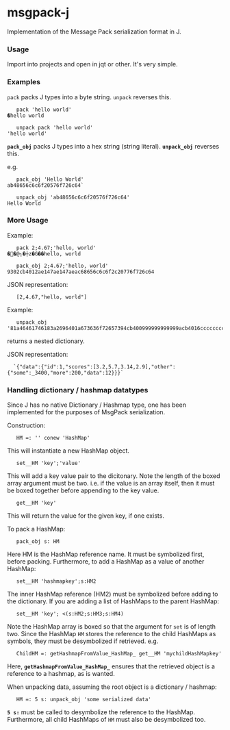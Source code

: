 # msgpack-j 
Implementation of the Message Pack serialization format in J.

### Usage
Import into projects and open in jqt or other. It's very simple. 
 
### Examples
`pack` packs J types into a byte string. `unpack` reverses this.

       pack 'hello world'
    �hello world

       unpack pack 'hello world'
    'hello world'

**`pack_obj`** packs J types into a hex string (string literal). **`unpack_obj`** reverses this.

e.g.

       pack_obj 'Hello World'
    ab48656c6c6f20576f726c64`

       unpack_obj 'ab48656c6c6f20576f726c64'
    Hello World

### More Usage
Example:

       pack 2;4.67;'hello, world'
    ��@┐�┼z�G��hello, world

       pack_obj 2;4.67;'hello, world'
    9302cb4012ae147ae147aeac68656c6c6f2c20776f726c64


JSON representation:

       [2,4.67,"hello, world"]


Example: 

       unpack_obj
    '81a46461746183a2696401a673636f72657394cb400999999999999acb4016cccccccccccdcb40091eb851eb851fcb4007333333333333a56f7468657283a4736f6d65d1f2b8a46d6f7265ccc8a4646174610c'


 returns a nested dictionary. 

JSON representation:

      `{"data":{"id":1,"scores":[3.2,5.7,3.14,2.9],"other":{"some":_3400,"more":200,"data":12}}}`

### Handling dictionary / hashmap datatypes

Since J has no native Dictionary / Hashmap type, one has been implemented for the purposes of MsgPack serialization.

Construction:

       HM =: '' conew 'HashMap'

This will instantiate a new HashMap object.

       set__HM 'key';'value'

This will add a key value pair to the dicitonary. Note the length of the boxed array argument must be two. i.e. if  the value is an array itself, then it must be boxed together before appending to the key value.

       get__HM 'key'

This will return the value for the given key, if one exists.

To pack a HashMap:

       pack_obj s: HM

Here HM is the HashMap reference name. It must be symbolized first, before packing. Furthermore, to add a HashMap as a value of another HashMap:

       set__HM 'hashmapkey';s:HM2

The inner HashMap reference (HM2) must be symbolized before adding to the dictionary. If you are adding a list of HashMaps to the parent HashMap:

       set__HM 'key'; <(s:HM2;s:HM3;s:HM4)

Note the HashMap array is boxed so that the argument for `set` is of length two. Since the HashMap `HM` stores the reference to the child HashMaps as symbols, they must be desymbolized if retrieved. e.g.

       ChildHM =: getHashmapFromValue_HashMap_ get__HM 'mychildHashMapkey'

Here, **`getHashmapFromValue_HashMap_`** ensures that the retrieved object is a reference to a hashmap, as is wanted.

When unpacking data, assuming the root object is a dictionary / hashmap:

       HM =: 5 s: unpack_obj 'some serialized data'

**`5 s:`** must be called to desymbolize the reference to the HashMap. Furthermore, all child HashMaps of `HM` must also be desymbolized too.
